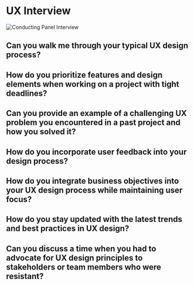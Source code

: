 # UX Interview 

![Conducting Panel Interview](https://www.4cornerresources.com/wp-content/uploads/2023/09/Conducting-panel-interview.jpg)

## Can you walk me through your typical UX design process?
## How do you prioritize features and design elements when working on a project with tight deadlines?
## Can you provide an example of a challenging UX problem you encountered in a past project and how you solved it?
## How do you incorporate user feedback into your design process?
## How do you integrate business objectives into your UX design process while maintaining user focus?
## How do you stay updated with the latest trends and best practices in UX design?
## Can you discuss a time when you had to advocate for UX design principles to stakeholders or team members who were resistant?
